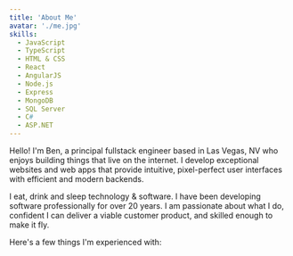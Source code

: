 ```yaml
---
title: 'About Me'
avatar: './me.jpg'
skills:
  - JavaScript
  - TypeScript
  - HTML & CSS
  - React
  - AngularJS
  - Node.js
  - Express
  - MongoDB
  - SQL Server
  - C#
  - ASP.NET
---
```


Hello! I'm Ben, a principal fullstack engineer based in Las Vegas, NV who enjoys building things that live on the internet. I develop exceptional websites and web apps that provide intuitive, pixel-perfect user interfaces with efficient and modern backends.

I eat, drink and sleep technology & software.  I have been developing software professionally for over 20 years.  I am passionate about what I do, confident I can deliver a viable customer product, and skilled enough to make it fly.

Here's a few things I'm experienced with:
